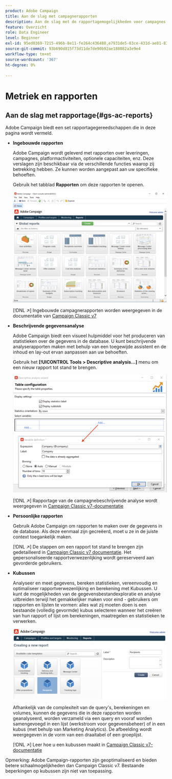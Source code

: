 ```yaml
---
product: Adobe Campaign
title: Aan de slag met campagnerapporten
description: Aan de slag met de rapportagemogelijkheden voor campagnes
feature: Overzicht
role: Data Engineer
level: Beginner
exl-id: 95ed0369-7215-496b-8e11-fe264c436488,e7931de5-83ce-431d-ae81-83793d257550
source-git-commit: 93b690d815f73d11de7de90b92ae188082a3e9e4
workflow-type: tm+mt
source-wordcount: '367'
ht-degree: 0%

---
```


# Metriek en rapporten

## Aan de slag met rapportage{#gs-ac-reports}

Adobe Campaign biedt een set rapportagegereedschappen die in deze pagina wordt vermeld.

* **Ingebouwde rapporten**

   Adobe Campaign wordt geleverd met rapporten over leveringen, campagnes, platformactiviteiten, optionele capaciteiten, enz. Deze verslagen zijn beschikbaar via de verschillende functies waarop zij betrekking hebben. Ze kunnen worden aangepast aan uw specifieke behoeften.

   Gebruik het tabblad **Rapporten** om deze rapporten te openen.

   ![](assets/built-in-reports.png)

   [!DNL :arrow_upper_right:] Ingebouwde campagnerapporten worden weergegeven in de documentatie van  [Campaign Classic v7](https://experienceleague.adobe.com/docs/campaign-classic/using/reporting/accessing-built-in-reports/about-campaign-built-in-reports.html)

* **Beschrijvende gegevensanalyse**

   Adobe Campaign biedt een visueel hulpmiddel voor het produceren van statistieken over de gegevens in de database. U kunt beschrijvende analyserapporten maken met behulp van een toegewijde assistent en de inhoud en lay-out ervan aanpassen aan uw behoeften.

   Gebruik het **[!UICONTROL Tools > Descriptive analysis...]** menu om een nieuw rapport tot stand te brengen.

   ![](assets/desc-analysis-report.png)

   [!DNL :arrow_upper_right:] Rapportage van de campagnebeschrijvende analyse wordt weergegeven in  [Campaign Classic v7-documentatie](https://experienceleague.adobe.com/docs/campaign-classic/using/reporting/analyzing-populations/about-descriptive-analysis.html)

* **Persoonlijke rapporten**

   Gebruik Adobe Campaign om rapporten te maken over de gegevens in de database. Als deze eenmaal zijn gecreëerd, moet u ze in de juiste context toegankelijk maken.

   [!DNL :arrow_upper_right:] De stappen om een rapport tot stand te brengen zijn gedetailleerd in  [Campaign Classic v7 documentatie](https://experienceleague.adobe.com/docs/campaign-classic/using/reporting/creating-new-reports/about-reports-creation-in-campaign.html). Het gepersonaliseerde rapportverwezenlijking wordt gereserveerd aan gevorderde gebruikers.

* **Kubussen**

   Analyseer en meet gegevens, bereken statistieken, vereenvoudig en optimaliseer rapportverwezenlijking en berekening met Kubussen.  U kunt de mogelijkheden van de gegevensbestandexploratie en analyse uitbreiden terwijl het gemakkelijker maken voor eind - gebruikers om rapporten en lijsten te vormen: alles wat zij moeten doen is een bestaande (volledig gevormde) kubus selecteren wanneer het creëren van hun rapport of lijst om berekeningen, maatregelen en statistieken te verwerken.

   ![](assets/create-a-report.png)

   Afhankelijk van de complexiteit van de query&#39;s, berekeningen en volumes, kunnen de gegevens die in deze rapporten worden geanalyseerd, worden verzameld via een query en vooraf worden samengevoegd in een lijst (werkstroom voor gegevensbeheer) of in een kubus (met behulp van Marketing Analytics). De afbeelding wordt weergegeven in de vorm van een draaitabel of een groeplijst.

   [!DNL :arrow_upper_right:] Leer hoe u een kubussen maakt in  [Campaign Classic v7-documentatie](https://experienceleague.adobe.com/docs/campaign-classic/using/reporting/designing-reports-with-cubes/about-cubes.html)


Opmerking: Adobe Campaign-rapporten zijn geoptimaliseerd en bieden betere schaalmogelijkheden dan Campaign Classic v7. Bestaande beperkingen op kubussen zijn niet van toepassing.


